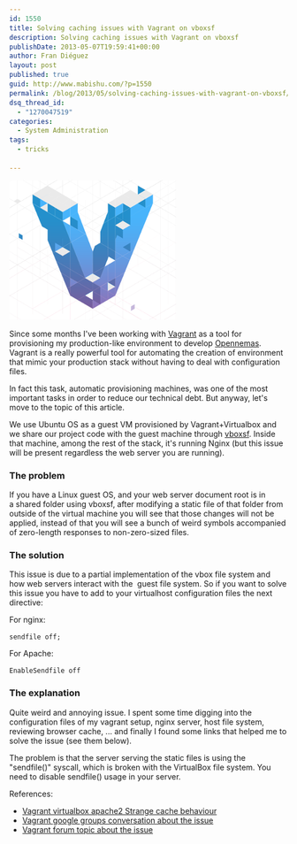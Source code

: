```yaml
---
id: 1550
title: Solving caching issues with Vagrant on vboxsf
description: Solving caching issues with Vagrant on vboxsf
publishDate: 2013-05-07T19:59:41+00:00
author: Fran Diéguez
layout: post
published: true
guid: http://www.mabishu.com/?p=1550
permalink: /blog/2013/05/solving-caching-issues-with-vagrant-on-vboxsf/
dsq_thread_id:
  - "1270047519"
categories:
  - System Administration
tags:
  - tricks

---
```


<div class="aligncenter">

![Vagrant logo](./vagrant_header_background.png)
</div>

Since some months I've been working with <a title="Vagrant project web site" href="vagrantup.com">Vagrant</a> as a tool for provisioning my production-like environment to develop <a title="Opennemas, the CMS for your online newspaper" href="http://www.opennemas.com">Opennemas</a>. Vagrant is a really powerful tool for automating the creation of environment that mimic your production stack without having to deal with configuration files.

In fact this task, automatic provisioning machines, was one of the most important tasks in order to reduce our technical debt. But anyway, let's move to the topic of this article.

We use Ubuntu OS as a guest VM provisioned by Vagrant+Virtualbox and we share our project code with the guest machine through <a href="https://help.ubuntu.com/community/VirtualBox/SharedFolders">vboxsf</a>. Inside that machine, among the rest of the stack, it's running Nginx (but this issue will be present regardless the web server you are running).

### The problem

<strong></strong>If you have a Linux guest OS, and your web server document root is in a shared folder using vboxsf, after modifying a static file of that folder from outside of the virtual machine you will see that those changes will not be applied, instead of that you will see a bunch of weird symbols accompanied of zero-length responses to non-zero-sized files.

### The solution

This issue is due to a partial implementation of the vbox file system and how web servers interact with the  guest file system. So if you want to solve this issue you have to add to your virtualhost configuration files the next directive:

For nginx:

```
sendfile off;
```

For Apache:

```
EnableSendfile off
```

### The explanation
Quite weird and annoying issue. I spent some time digging into the configuration files of my vagrant setup, nginx server, host file system, reviewing browser cache, ... and finally I found some links that helped me to solve the issue (see them below).

The problem is that the server serving the static files is using the "sendfile()" syscall, which is broken with the VirtualBox file system. You need to disable sendfile() usage in your server.

References:
* [Vagrant virtualbox apache2 Strange cache behaviour](http://stackoverflow.com/questions/9479117/vagrant-virtualbox-apache2-strange-cache-behaviour)
* [Vagrant google groups conversation about the issue](https://groups.google.com/forum/?fromgroups=#!topic/vagrant-up/7RgBxo6EksQ)
* [Vagrant forum topic about the issue](https://forums.virtualbox.org/viewtopic.php?f=3&amp;t=1940&amp;p=6680&amp;hilit=shared+folder+apache)
